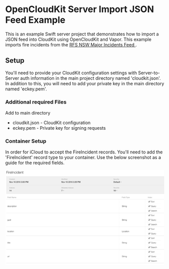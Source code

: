 # OpenCloudKit Server Import JSON Feed Example

This is an example Swift server project that demonstrates how to import a JSON feed into CloudKit using OpenCloudKit and Vapor. This example imports fire incidents from the [RFS NSW Major Incidents Feed
](http://www.rfs.nsw.gov.au/feeds/majorIncidents.json).

## Setup

You'll need to provide your CloudKit configuration settings with Server-to-Server auth information in the main project directory named 'cloudkit.json'. In addition to this, you will need to add your private key in the main directory named 'eckey.pem'.

### Additional required Files
Add to main directory
* cloudkit.json - CloudKit configuration
* eckey.pem - Private key for signing requests

### Container Setup

In order for iCloud to accept the FireIncident records. You'll need to add the 'FireIncident' record type to your container. Use the below screenshot as a guide for the required fields.

![Fire Incident Record Configuration for CloudKit](record-configuration.png)
